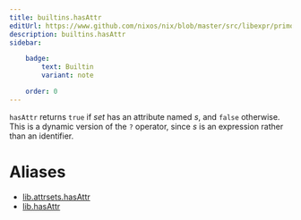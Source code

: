 ```yaml
---
title: builtins.hasAttr
editUrl: https://www.github.com/nixos/nix/blob/master/src/libexpr/primops.cc
description: builtins.hasAttr
sidebar:

    badge:
        text: Builtin
        variant: note

    order: 0
---
```


`hasAttr` returns `true` if *set* has an attribute named *s*, and
`false` otherwise. This is a dynamic version of the `?` operator,
since *s* is an expression rather than an identifier.


# Aliases

- [lib.attrsets.hasAttr](/nix-doc-comments/reference/lib/attrsets/lib-attrsets-hasAttr)
- [lib.hasAttr](/nix-doc-comments/reference/lib/lib-hasAttr)


